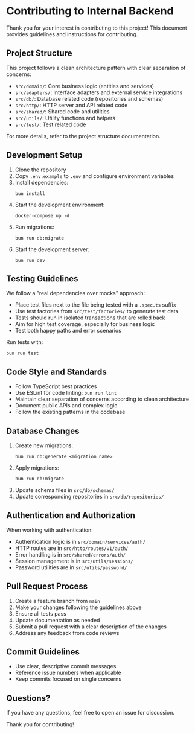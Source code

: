 # Contributing to Internal Backend

Thank you for your interest in contributing to this project! This document provides guidelines and instructions for contributing.

## Project Structure

This project follows a clean architecture pattern with clear separation of concerns:

- `src/domain/`: Core business logic (entities and services)
- `src/adapters/`: Interface adapters and external service integrations
- `src/db/`: Database related code (repositories and schemas)
- `src/http/`: HTTP server and API related code
- `src/shared/`: Shared code and utilities
- `src/utils/`: Utility functions and helpers
- `src/test/`: Test related code

For more details, refer to the project structure documentation.

## Development Setup

1. Clone the repository
2. Copy `.env.example` to `.env` and configure environment variables
3. Install dependencies:
   ```
   bun install
   ```
4. Start the development environment:
   ```
   docker-compose up -d
   ```
5. Run migrations:
   ```
   bun run db:migrate
   ```
6. Start the development server:
   ```
   bun run dev
   ```

## Testing Guidelines

We follow a "real dependencies over mocks" approach:

- Place test files next to the file being tested with a `.spec.ts` suffix
- Use test factories from `src/test/factories/` to generate test data
- Tests should run in isolated transactions that are rolled back
- Aim for high test coverage, especially for business logic
- Test both happy paths and error scenarios

Run tests with:
```
bun run test
```

## Code Style and Standards

- Follow TypeScript best practices
- Use ESLint for code linting: `bun run lint`
- Maintain clear separation of concerns according to clean architecture
- Document public APIs and complex logic
- Follow the existing patterns in the codebase

## Database Changes

1. Create new migrations:
   ```
   bun run db:generate <migration_name>
   ```
2. Apply migrations:
   ```
   bun run db:migrate
   ```
3. Update schema files in `src/db/schemas/`
4. Update corresponding repositories in `src/db/repositories/`

## Authentication and Authorization

When working with authentication:
- Authentication logic is in `src/domain/services/auth/`
- HTTP routes are in `src/http/routes/v1/auth/`
- Error handling is in `src/shared/errors/auth/`
- Session management is in `src/utils/sessions/`
- Password utilities are in `src/utils/password/`

## Pull Request Process

1. Create a feature branch from `main`
2. Make your changes following the guidelines above
3. Ensure all tests pass
4. Update documentation as needed
5. Submit a pull request with a clear description of the changes
6. Address any feedback from code reviews

## Commit Guidelines

- Use clear, descriptive commit messages
- Reference issue numbers when applicable
- Keep commits focused on single concerns

## Questions?

If you have any questions, feel free to open an issue for discussion.

Thank you for contributing! 